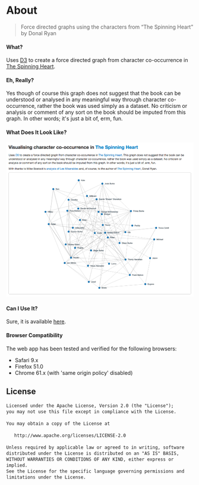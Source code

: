 About
=======================

> Force directed graphs using the characters from “The Spinning Heart” by Donal Ryan

#### What?

Uses [D3](http://nickqizhu.github.io/dc.js/) to create a force directed graph from character co-occurrence in [The Spinning Heart](http://www.lilliputpress.ie/book/144232506/donal_ryan-the_spinning_heart.html). 

#### Eh, Really?

Yes though of course this graph does not suggest that the book can be understood or analysed in any meaningful way through character co-occurrence, rather the book was used simply as a dataset. No criticism or analysis or comment of any sort on the book should be imputed from this graph. In other words; it's just a bit of, erm, fun.	

#### What Does It Look Like?

<img src="display.png" alt="Homepage"/>

#### Can I Use It?

Sure, it is available [here](https://glytching.github.io/spinningheart/).

#### Browser Compatibility

The web app has been tested and verified for the following browsers:

* Safari 9.x
* Firefox 51.0
* Chrome 61.x (with 'same origin policy' disabled)

License
-------

    Licensed under the Apache License, Version 2.0 (the "License");
    you may not use this file except in compliance with the License.
    
    You may obtain a copy of the License at

       http://www.apache.org/licenses/LICENSE-2.0

    Unless required by applicable law or agreed to in writing, software
    distributed under the License is distributed on an "AS IS" BASIS,
    WITHOUT WARRANTIES OR CONDITIONS OF ANY KIND, either express or implied.
    See the License for the specific language governing permissions and
    limitations under the License.